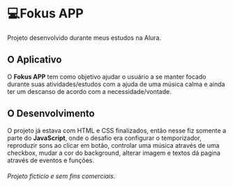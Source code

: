 # 💻Fokus APP
Projeto desenvolvido durante meus estudos na Alura.

## O Aplicativo
O <strong>Fokus APP</strong> tem como objetivo ajudar o usuário a se manter focado durante suas atividades/estudos com a ajuda de uma música calma e ainda ter um descanso de acordo com a necessidade/vontade.

## O Desenvolvimento
O projeto já estava com HTML e CSS finalizados, então nesse fiz somente a parte do <strong>JavaScript</strong>, onde o desafio era configurar o temporizador, reproduzir sons ao clicar em botão, controlar uma música através de uma checkbox, mudar a cor do background, alterar imagem e textos dá pagina através de eventos e funções.

###### Projeto fictício e sem fins comerciais.
